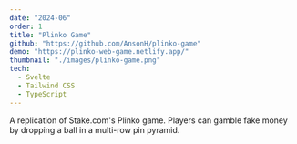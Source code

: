 ```yaml
---
date: "2024-06"
order: 1
title: "Plinko Game"
github: "https://github.com/AnsonH/plinko-game"
demo: "https://plinko-web-game.netlify.app/"
thumbnail: "./images/plinko-game.png"
tech:
  - Svelte
  - Tailwind CSS
  - TypeScript
---
```


A replication of Stake.com's Plinko game. Players can gamble fake money by dropping a ball in a multi-row pin pyramid.

